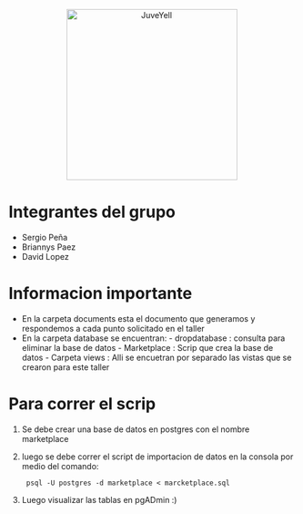 <div>
<p style = 'text-align:center;'>
<img src="https://yt3.ggpht.com/ytc/AKedOLSMd2hyZPc9YzCrWY4XpGEQwrgXblzvBFu3843d=s900-c-k-c0x00ffffff-no-rj" alt="JuveYell" width="300px">
</p>
</div> 


# Integrantes del grupo

- Sergio Peña
- Briannys Paez
- David Lopez

# Informacion importante
- En la carpeta documents esta el documento que generamos y respondemos a cada punto solicitado en el taller
- En la carpeta database se encuentran:
        - dropdatabase : consulta para eliminar la base de datos
        - Marketplace : Scrip que crea la base de datos
        - Carpeta views : Alli se encuetran por separado las vistas que se crearon para este taller

# Para correr el scrip

1. Se debe crear una base de datos en postgres con el nombre marketplace
2. luego se debe correr el script de importacion de datos en la consola por medio del comando:

        psql -U postgres -d marketplace < marcketplace.sql

3. Luego visualizar las tablas en pgADmin :)

        
    
            
                   
            
    

